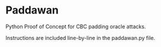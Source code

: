 # Paddawan
Python Proof of Concept for CBC padding oracle attacks.

Instructions are included line-by-line in the paddawan.py file. 
